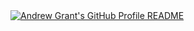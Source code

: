 <a href="https://github.com/NagaPranavN/NagaPranavN">
  <picture>
    <source media="(prefers-color-scheme: dark)" srcset="https://raw.githubusercontent.com/NagaPranavN/NagaPranavN/main/output.svg">
    <img alt="Andrew Grant's GitHub Profile README" src="https://raw.githubusercontent.com/NagaPranavN/NagaPranavN/main/output.svg">
  </picture>
</a>
